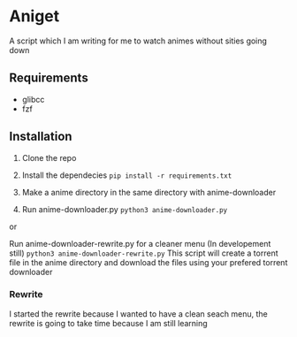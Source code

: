 # Aniget

A script which I am writing for me to watch animes without sities going down

## Requirements

- glibcc
- fzf

## Installation

1. Clone the repo

2. Install the dependecies
    ```pip install -r requirements.txt```

3. Make a anime directory in the same directory with anime-downloader

4. Run anime-downloader.py
    ```python3 anime-downloader.py```

or 

Run anime-downloader-rewrite.py for a cleaner menu (In developement still)
    ```python3 anime-downloader-rewrite.py```
This script will create a torrent file in the anime directory and download the files using your prefered torrent downloader

### Rewrite

I started the rewrite because I wanted to have a clean seach menu, the rewrite is going to take time because I am still learning
